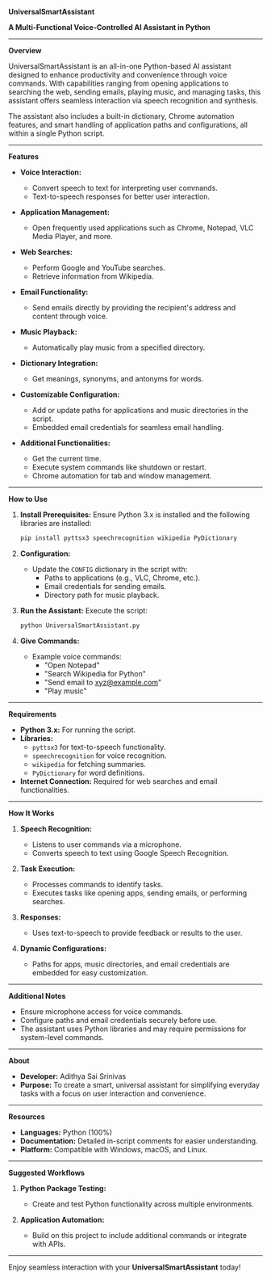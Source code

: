 **UniversalSmartAssistant**

**A Multi-Functional Voice-Controlled AI Assistant in Python**

---

**Overview**

UniversalSmartAssistant is an all-in-one Python-based AI assistant designed to enhance productivity and convenience through voice commands. With capabilities ranging from opening applications to searching the web, sending emails, playing music, and managing tasks, this assistant offers seamless interaction via speech recognition and synthesis.

The assistant also includes a built-in dictionary, Chrome automation features, and smart handling of application paths and configurations, all within a single Python script.

---

**Features**

- **Voice Interaction:**
  - Convert speech to text for interpreting user commands.
  - Text-to-speech responses for better user interaction.
  
- **Application Management:**
  - Open frequently used applications such as Chrome, Notepad, VLC Media Player, and more.

- **Web Searches:**
  - Perform Google and YouTube searches.
  - Retrieve information from Wikipedia.

- **Email Functionality:**
  - Send emails directly by providing the recipient's address and content through voice.

- **Music Playback:**
  - Automatically play music from a specified directory.

- **Dictionary Integration:**
  - Get meanings, synonyms, and antonyms for words.

- **Customizable Configuration:**
  - Add or update paths for applications and music directories in the script.
  - Embedded email credentials for seamless email handling.

- **Additional Functionalities:**
  - Get the current time.
  - Execute system commands like shutdown or restart.
  - Chrome automation for tab and window management.

---

**How to Use**

1. **Install Prerequisites:**
   Ensure Python 3.x is installed and the following libraries are installed:
   ```bash
   pip install pyttsx3 speechrecognition wikipedia PyDictionary
   ```

2. **Configuration:**
   - Update the `CONFIG` dictionary in the script with:
     - Paths to applications (e.g., VLC, Chrome, etc.).
     - Email credentials for sending emails.
     - Directory path for music playback.

3. **Run the Assistant:**
   Execute the script:
   ```bash
   python UniversalSmartAssistant.py
   ```

4. **Give Commands:**
   - Example voice commands:
     - "Open Notepad"
     - "Search Wikipedia for Python"
     - "Send email to xyz@example.com"
     - "Play music"

---

**Requirements**

- **Python 3.x:** For running the script.
- **Libraries:**
  - `pyttsx3` for text-to-speech functionality.
  - `speechrecognition` for voice recognition.
  - `wikipedia` for fetching summaries.
  - `PyDictionary` for word definitions.
- **Internet Connection:** Required for web searches and email functionalities.

---

**How It Works**

1. **Speech Recognition:**
   - Listens to user commands via a microphone.
   - Converts speech to text using Google Speech Recognition.

2. **Task Execution:**
   - Processes commands to identify tasks.
   - Executes tasks like opening apps, sending emails, or performing searches.

3. **Responses:**
   - Uses text-to-speech to provide feedback or results to the user.

4. **Dynamic Configurations:**
   - Paths for apps, music directories, and email credentials are embedded for easy customization.

---

**Additional Notes**

- Ensure microphone access for voice commands.
- Configure paths and email credentials securely before use.
- The assistant uses Python libraries and may require permissions for system-level commands.

---

**About**

- **Developer:** Adithya Sai Srinivas  
- **Purpose:** To create a smart, universal assistant for simplifying everyday tasks with a focus on user interaction and convenience.

---

**Resources**

- **Languages:** Python (100%)
- **Documentation:** Detailed in-script comments for easier understanding.
- **Platform:** Compatible with Windows, macOS, and Linux.

---

**Suggested Workflows**

1. **Python Package Testing:**
   - Create and test Python functionality across multiple environments.

2. **Application Automation:**
   - Build on this project to include additional commands or integrate with APIs.

---

Enjoy seamless interaction with your **UniversalSmartAssistant** today!
